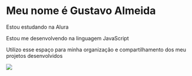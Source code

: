 # Meu nome é Gustavo Almeida
 Estou estudando na Alura
 
 Estou me desenvolvendo na linguagem JavaScript
 
 Utilizo esse espaço para minha organização e compartilhamento dos meu projetos desenvolvidos

![](https://j.gifs.com/pglG0p.gif)
 
